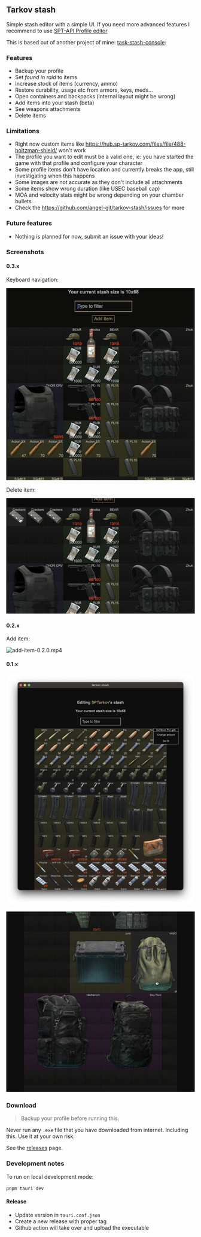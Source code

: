 ## Tarkov stash

Simple stash editor with a simple UI. If you need more advanced features I recommend to use [SPT-API Profile editor](https://hub.sp-tarkov.com/files/file/184-spt-aki-profile-editor/)

This is based out of another project of mine: [task-stash-console](https://github.com/angel-git/tarkov-stash-console):

### Features

- Backup your profile
- Set _found in raid_ to items
- Increase stock of items (currency, ammo)
- Restore durability, usage etc from armors, keys, meds...
- Open containers and backpacks (internal layout might be wrong)
- Add items into your stash (beta)
- See weapons attachments
- Delete items

### Limitations

- Right now custom items like https://hub.sp-tarkov.com/files/file/488-holtzman-shield/ won't work
- The profile you want to edit must be a valid one, ie: you have started the game with that profile and configure your character
- Some profile items don't have location and currently breaks the app, still investigating when this happens
- Some images are not accurate as they don't include all attachments
- Some items show wrong duration (like USEC baseball cap)
- MOA and velocity stats might be wrong depending on your chamber bullets.
- Check the https://github.com/angel-git/tarkov-stash/issues for more

### Future features

- Nothing is planned for now, submit an issue with your ideas!

### Screenshots

#### 0.3.x

Keyboard navigation:

![0.3.1-keyboard.gif](0.3.1-keyboard.gif)

Delete item:

![0.3.0-delete.gif](0.3.0-delete.gif)

#### 0.2.x

Add item:

![add-item-0.2.0.mp4](https://github.com/angel-git/tarkov-stash/assets/1565058/ab814b9e-d31d-4bd6-aee6-0ad9bc352647)

#### 0.1.x

![screen-0.1.4.png](screen-0.1.4.png)

![gif-container.gif](gif-container.gif)

### Download

> Backup your profile before running this.

Never run any `.exe` file that you have downloaded from internet. Including this. Use it at your own risk.

See the [releases](https://github.com/angel-git/tarkov-stash/releases) page.

### Development notes

To run on local development mode:

```shell
pnpm tauri dev
```

#### Release

- Update version in `tauri.conf.json`
- Create a new release with proper tag
- Github action will take over and upload the executable

